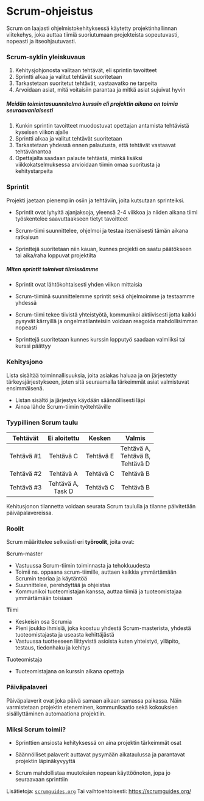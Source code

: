 # Scrum-ohjeistus

Scrum on laajasti ohjelmistokehityksessä käytetty projektinhallinnan viitekehys, joka auttaa tiimiä suoriutumaan projekteista sopeutuvasti, nopeasti ja itseohjautuvasti.

### Scrum-syklin yleiskuvaus

1. Kehitysjohjonosta valitaan tehtävät, eli sprintin tavoitteet
2. Sprintti alkaa ja valitut tehtävät suoritetaan
3. Tarkastetaan suoritetut tehtävät, vastaavatko ne tarpeita
4. Arvoidaan asiat, mitä voitaisiin parantaa ja mitkä asiat sujuivat hyvin
   <br>

##### Meidän toimintasuunnitelma kurssin eli projektin aikana on toimia seuraavanlaisesti

1. Kunkin sprintin tavoitteet muodostuvat opettajan antamista tehtävistä kyseisen viikon ajalle
2. Sprintti alkaa ja valitut tehtävät suoritetaan
3. Tarkastetaan yhdessä ennen palautusta, että tehtävät vastaavat tehtävänantoa
4. Opettajalta saadaan palaute tehtästä, minkä lisäksi viikkokatselmuksessa arvioidaan tiimin omaa suoritusta ja kehitystarpeita

### Sprintit

Projekti jaetaan pienempiin osiin ja tehtäviin, joita kutsutaan sprinteiksi.

- Sprintit ovat lyhyitä ajanjaksoja, yleensä 2-4 viikkoa ja niiden aikana tiimi työskentelee saavuttaakseen tietyt tavoitteet

- Scrum-tiimi suunnittelee, ohjelmoi ja testaa itsenäisesti tämän aikana ratkaisun

- Sprinttejä suoritetaan niin kauan, kunnes projekti on saatu päätökseen tai aika/raha loppuvat projektilta


##### Miten sprintit toimivat tiimissämme

- Sprintit ovat lähtökohtaisesti yhden viikon mittaisia

- Scrum-tiiminä suunnittelemme sprintit sekä ohjelmoimme ja testaamme yhdessä

- Scrum-tiimi tekee tiivistä yhteistyötä, kommunikoi aktiivisesti jotta kaikki pysyvät kärryillä ja ongelmatilanteisiin voidaan reagoida mahdollisimman nopeasti

- Sprinttejä suoritetaan kunnes kurssin lopputyö saadaan valmiiksi tai kurssi päättyy

### Kehitysjono

Lista sisältää toiminnallisuuksia, joita asiakas haluaa ja on järjestetty tärkeysjärjestykseen, joten sitä seuraamalla tärkeimmät asiat valmistuvat ensimmäisenä.

- Listan sisältö ja järjestys käydään säännöllisesti läpi
- Ainoa lähde Scrum-tiimin työtehtäville

### Tyypillinen Scrum taulu

|  Tehtävät  |     Ei aloitettu     |  Kesken   |                 Valmis                 |
| :--------: | :------------------: | :-------: | :------------------------------------: |
| Tehtävä #1 |      Tehtävä C       | Tehtävä E | Tehtävä A, <br>Tehtävä B,<br>Tehtävä D |
| Tehtävä #2 |      Tehtävä A       | Tehtävä C |               Tehtävä B                |
| Tehtävä #3 | Tehtävä A,<br>Task D | Tehtävä C |               Tehtävä B                |

Kehitusjonon tilannetta voidaan seurata Scrum taululla ja tilanne päivitetään päiväpalavereissa.

### Roolit

Scrum määrittelee selkeästi eri **työroolit**, joita ovat:

**S**crum-master

- Vastuussa Scrum-tiimin toiminnasta ja tehokkuudesta
- Toimii ns. oppaana scrum-tiimille, auttaen kaikkia ymmärtämään Scrumin teoriaa ja käytäntöä
- Suunnittelee, perehdyttää ja ohjeistaa
- Kommunikoi tuoteomistajan kanssa, auttaa tiimiä ja tuoteomistajaa ymmärtämään toisiaan

**T**iimi

- Keskeisin osa Scrumia
- Pieni joukko ihmisiä, joka koostuu yhdestä Scrum-masterista, yhdestä tuoteomistajasta ja useasta kehittäjästä
- Vastuussa tuotteeseen liittyvistä asioista kuten yhteistyö, ylläpito, testaus, tiedonhaku ja kehitys

**T**uoteomistaja

- Tuoteomistajana on kurssin aikana opettaja

### Päiväpalaveri

Päiväpalaverit ovat joka päivä samaan aikaan samassa paikassa. Näin varmistetaan projektin eteneminen, kommunikaatio sekä kokouksien sisällyttäminen automaationa projektiin.

### Miksi Scrum toimii?

- Sprinttien ansiosta kehityksessä on aina projektin tärkeimmät osat

- Säännölliset palaverit auttavat pysymään aikataulussa ja parantavat projektin läpinäkyvyyttä

- Scrum mahdollistaa muutoksien nopean käyttöönoton, jopa jo seuraavaan sprinttiin

Lisätietoja: [`scrumguides.org`](https://scrumguides.org/)
Tai vaihtoehtoisesti: https://scrumguides.org/
